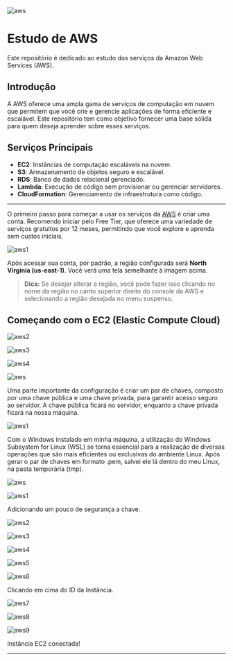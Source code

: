 
![aws](https://github.com/user-attachments/assets/50ce07e2-40df-4a74-9a98-335d5a65fc3d)

# Estudo de AWS

Este repositório é dedicado ao estudo dos serviços da Amazon Web Services (AWS).

## Introdução

A AWS oferece uma ampla gama de serviços de computação em nuvem que permitem que você crie e gerencie aplicações de forma eficiente e escalável. Este repositório tem como objetivo fornecer uma base sólida para quem deseja aprender sobre esses serviços.

## Serviços Principais

- **EC2**: Instâncias de computação escaláveis na nuvem.
- **S3**: Armazenamento de objetos seguro e escalável.
- **RDS**: Banco de dados relacional gerenciado.
- **Lambda**: Execução de código sem provisionar ou gerenciar servidores.
- **CloudFormation**: Gerenciamento de infraestrutura como código.

***

O primeiro passo para começar a usar os serviços da [AWS](https://aws.amazon.com/free/) é criar uma conta. Recomendo iniciar pelo Free Tier, que oferece uma variedade de serviços gratuitos por 12 meses, permitindo que você explore e aprenda sem custos iniciais.

![aws1](https://github.com/user-attachments/assets/5677ea39-e0ad-48e6-a656-f72fc8fc3733)

Após acessar sua conta, por padrão, a região configurada será **North Virginia (us-east-1)**. Você verá uma tela semelhante à imagem acima.

> **Dica:** Se desejar alterar a região, você pode fazer isso clicando no nome da região no canto superior direito do console da AWS e selecionando a região desejada no menu suspenso.

## Começando com o EC2 (Elastic Compute Cloud)

![aws2](https://github.com/user-attachments/assets/4ece4420-c115-4089-bcd5-500dac44c6f2)

![aws3](https://github.com/user-attachments/assets/9f619e54-7f7d-47cc-8c05-27d9bbda7e86)

![aws4](https://github.com/user-attachments/assets/999fec34-0c49-4730-81e5-7f68bff697c7)

![aws](https://github.com/user-attachments/assets/398bece2-0223-4b4d-9381-17df187d1bba)

Uma parte importante da configuração é criar um par de chaves, composto por uma chave pública e uma chave privada, para garantir acesso seguro ao servidor. A chave pública ficará no servidor, enquanto a chave privada ficará na nossa máquina.

![aws1](https://github.com/user-attachments/assets/e07c067a-be39-4272-9e0c-a039349f25ad)

Com o Windows instalado em minha máquina, a utilização do Windows Subsystem for Linux (WSL) se torna essencial para a realização de diversas operações que são mais eficientes ou exclusivas do ambiente Linux. 
Após gerar o par de chaves em formato .pem, salvei ele lá dentro do meu Linux, na pasta temporária (tmp).

![aws](https://github.com/user-attachments/assets/2b8c20a7-56b3-4692-b24a-ee74ccab7547)

![aws1](https://github.com/user-attachments/assets/d5ad78aa-e101-49f2-a121-bb3312b36606)

Adicionando um pouco de segurança a chave.

![aws2](https://github.com/user-attachments/assets/32f71eed-c477-4c20-a159-d5881998315c)

![aws3](https://github.com/user-attachments/assets/6c9fffe5-6389-4ef0-bf6d-207c182d4331)

![aws4](https://github.com/user-attachments/assets/91bfb9e1-019c-487c-b0d1-fdb9746574b7)

![aws5](https://github.com/user-attachments/assets/c8ae102c-5f19-4bd9-ad0b-1e7308591a21)

![aws6](https://github.com/user-attachments/assets/1bd2a6a4-fdfc-462d-b385-bcecf36f2e87)

Clicando em cima do ID da Instância.

![aws7](https://github.com/user-attachments/assets/682c00f2-890f-4565-aa5c-378f6747b467)

![aws8](https://github.com/user-attachments/assets/a4afb48d-a806-4a04-9421-6069dc551ae7)

![aws9](https://github.com/user-attachments/assets/aeaef773-aa2b-4064-9bff-359f544e4a47)

Instância EC2 conectada!

***

